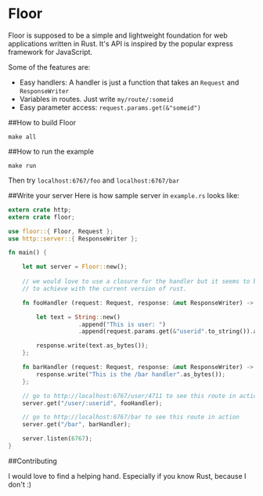 Floor
=======

Floor is supposed to be a simple and lightweight foundation for web applications written in Rust. It's API is inspired by the popular express framework for JavaScript.

Some of the features are:

* Easy handlers: A handler is just a function that takes an `Request` and `ResponseWriter`
* Variables in routes. Just write `my/route/:someid`
* Easy parameter access: `request.params.get(&"someid")`

##How to build Floor

```shell
make all
```

##How to run the example

```shell
make run
```

Then try `localhost:6767/foo` and `localhost:6767/bar` 


##Write your server
Here is how sample server in `example.rs` looks like:
```rust
extern crate http;
extern crate floor;

use floor::{ Floor, Request };
use http::server::{ ResponseWriter };

fn main() {

    let mut server = Floor::new();
    
    // we would love to use a closure for the handler but it seems to be hard
    // to achieve with the current version of rust.

    fn fooHandler (request: Request, response: &mut ResponseWriter) -> () {

        let text = String::new()
                    .append("This is user: ")
                    .append(request.params.get(&"userid".to_string()).as_slice());

        response.write(text.as_bytes()); 
    };

    fn barHandler (request: Request, response: &mut ResponseWriter) -> () { 
        response.write("This is the /bar handler".as_bytes()); 
    };

    // go to http://localhost:6767/user/4711 to see this route in action
    server.get("/user/:userid", fooHandler);

    // go to http://localhost:6767/bar to see this route in action
    server.get("/bar", barHandler);

    server.listen(6767);
}
```

##Contributing

I would love to find a helping hand. Especially if you know Rust, because I don't :)
